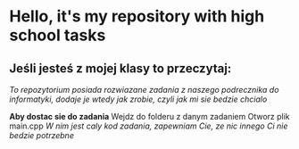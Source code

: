 # Hello, it's my repository with high school tasks

## Jeśli jesteś z mojej klasy to przeczytaj:

*To repozytorium posiada rozwiazane zadania z naszego podrecznika do informatyki, 
dodaje je wtedy jak zrobie, czyli jak mi sie bedzie chcialo* 

**Aby dostac sie do zadania** 
 Wejdz do folderu z danym zadaniem
 Otworz plik main.cpp 
*W nim jest caly kod zadania, zapewniam Cie, ze nic innego Ci nie bedzie potrzebne*


